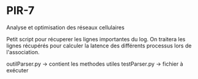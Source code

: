 # PIR-7
 Analyse et optimisation des réseaux cellulaires

Petit script pour récuperer les lignes importantes du log.
On traitera les lignes récupérés pour calculer la latence des différents processus lors de l'association.

outilParser.py -> contient les methodes utiles
testParser.py  -> fichier à exécuter
